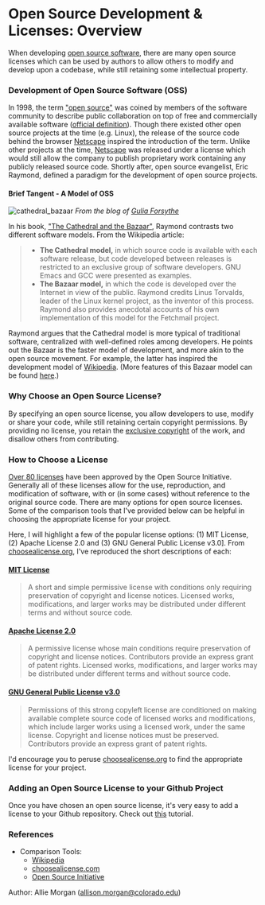 # Open Source Development & Licenses: Overview

When developing [open source software](https://en.wikipedia.org/wiki/Open-source_software), there are many open source licenses which can be used by authors to allow others to modify and develop upon a codebase, while still retaining some intellectual property.

### Development of Open Source Software (OSS)

In 1998, the term ["open source"](https://en.wikipedia.org/wiki/Open-source_model#Open_source_as_a_term) was coined by members of the software community to describe public collaboration on top of free and commercially available software ([official definition](https://opensource.org/osd-annotated)). Though there existed other open source projects at the time (e.g. Linux), the release of the source code behind the browser [Netscape](https://www.engadget.com/2018/02/03/20-years-of-open-source-software/) inspired the introduction of the term. Unlike other projects at the time, [Netscape](https://en.wikipedia.org/wiki/Netscape#Open_sourcing) was released under a license which would still allow the company to publish proprietary work containing any publicly released source code. Shortly after, open source evangelist, Eric Raymond, defined a paradigm for the development of open source projects. 

#### Brief Tangent - A Model of OSS

![cathedral_bazaar](https://user-images.githubusercontent.com/6633242/35839782-a35b3924-0aaf-11e8-86b4-cc55f34fd575.jpg)
_From the blog of [Gulia Forsythe](http://gforsythe.ca/sakai-oae-a-bazaar-in-the-cathedral/)_

In his book, ["The Cathedral and the Bazaar"](https://en.wikipedia.org/wiki/The_Cathedral_and_the_Bazaar), Raymond contrasts two different software models. From the Wikipedia article:

> - **The Cathedral model,** in which source code is available with each software release, but code developed between releases is restricted to an exclusive group of software developers. GNU Emacs and GCC were presented as examples.
> - **The Bazaar model,** in which the code is developed over the Internet in view of the public. Raymond credits Linus Torvalds, leader of the Linux kernel project, as the inventor of this process. Raymond also provides anecdotal accounts of his own implementation of this model for the Fetchmail project. 

Raymond argues that the Cathedral model is more typical of traditional software, centralized with well-defined roles among developers. He points out the Bazaar is the faster model of development, and more akin to the open source movement. For example, the latter has inspired the development model of [Wikipedia](https://www.newyorker.com/magazine/2006/07/31/know-it-all). (More features of this Bazaar model can be found [here](https://en.wikipedia.org/wiki/Open-source_software#Development_model).)

### Why Choose an Open Source License?

By specifying an open source license, you allow developers to use, modify or share your code, while still retaining certain copyright permissions. By providing no license, you retain the [exclusive copyright](https://choosealicense.com/no-permission/) of the work, and disallow others from contributing. 

### How to Choose a License

[Over 80 licenses](https://opensource.org/licenses/alphabetical) have been approved by the Open Source Initiative. Generally all of these licenses allow for the use, reproduction, and modification of software, with or (in some cases) without reference to the original source code. There are many options for open source licenses. Some of the comparison tools that I've provided below can be helpful in choosing the appropriate license for your project.

Here, I will highlight a few of the popular license options: (1) MIT License, (2) Apache License 2.0 and (3) GNU General Public License v3.0]. From [choosealicense.org](https://choosealicense.com), I've reproduced the short descriptions of each:

#### [MIT License](https://choosealicense.com/licenses/mit/)

> A short and simple permissive license with conditions only requiring preservation of copyright and license notices. Licensed works, modifications, and larger works may be distributed under different terms and without source code.

#### [Apache License 2.0](https://choosealicense.com/licenses/apache-2.0/)

> A permissive license whose main conditions require preservation of copyright and license notices. Contributors provide an express grant of patent rights. Licensed works, modifications, and larger works may be distributed under different terms and without source code.

#### [GNU General Public License v3.0](https://choosealicense.com/licenses/gpl-3.0/)

> Permissions of this strong copyleft license are conditioned on making available complete source code of licensed works and modifications, which include larger works using a licensed work, under the same license. Copyright and license notices must be preserved. Contributors provide an express grant of patent rights.


I'd encourage you to peruse [choosealicense.org](https://choosealicense.com) to find the appropriate license for your project.

### Adding an Open Source License to your Github Project

Once you have chosen an open source license, it's very easy to add a license to your Github repository. Check out [this](https://help.github.com/articles/adding-a-license-to-a-repository/) tutorial.

### References

- Comparison Tools: 
	- [Wikipedia](https://en.wikipedia.org/wiki/Comparison_of_free_and_open-source_software_licenses)
	- [choosealicense.com](https://choosealicense.com) 
	- [Open Source Initiative](https://opensource.org/licenses)

Author: Allie Morgan (allison.morgan@colorado.edu)